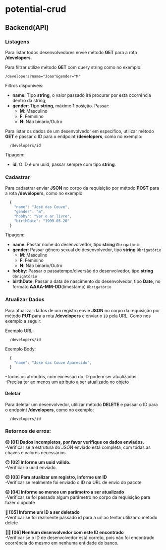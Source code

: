 ﻿# potential-crud


## Backend(API)

### Listagens
Para listar todos desenvolvedores envie método **GET** para a rota **/developers**.

Para filtrar utilize método **GET** com query string como no exemplo:  
```
/developers?name="Joao"&gender="M"
```
Filtros disponíveis:  
* **name**: Tipo **string**, o valor passado irá procurar por esta ocorrência dentro da string;
* **gender**: Tipo **string**, máximo 1 posição. Passar:  
   * **M**: Masculino  
   * **F**: Feminino  
   * **N**: Não binário/Outro

Para listar os dados de um desenvolvedor em específico, utilizar método **GET** e passar o ID para o endpoint **/developers**, como no exemplo:
```
  /developers/id
```
Tipagem:  
* **id**: O ID é um uuid, passar sempre com tipo **string**.

### Cadastrar
Para cadastrar enviar **JSON** no corpo da requisição por método **POST** para a rota **/developers**, como no exemplo:
```javascript
  {
    "name": "José das Couve",
    "gender": "m",
    "hobby": "Ver o ar livre",
    "birthDate": "1999-05-20"
  }
```
Tipagem:  
* **name**: Passar nome do desenvolvedor, tipo **string** `Obrigatório`  
* **gender**: Passar gênero sexual do desenvolvedor, tipo **string** `Obrigatório`  
  * **M**: Masculino  
  * **F**: Feminino  
  * **N**: Não binário/Outro  
* **hobby**: Passar o passatempo/diversão do desenvolvedor, tipo **string** `Obrigatório`  
* **birthDate**: Passar a data de nascimento do desenvolvedor, tipo **Date**, no formato **AAAA-MM-DD**(timestamp) `Obrigatório`  

### Atualizar Dados
Para atualizar dados de um registro envie **JSON** no corpo da requisição por método **PUT** para a rota **/developers**
e enviar o `ID` pela URL. Como nos exemplo a seguir:  

Exemplo URL:
```
  /developers/id
```

Exemplo Body:
```javascript
  {
    "name": "José das Couve Aparecido",
  }
```
-Todos os atributos, com excessão do ID podem ser atualizados  
-Precisa ter ao menos um atributo a ser atualizado no objeto

#### Deletar
Para deletar um desenvolvedor, utilizar método **DELETE** e passar o ID para o endpoint **/developers**, como no exemplo:  
```
  /developers/id
```

### Retornos de erros:
 
 **😐 [01] Dados incompletos, por favor verifique os dados enviados.**  
  -Verificar se a estrutura do JSON enviado está completa, com todas as chaves e valores necessários.

 **😐 [02] Informe um uuid válido.**  
  -Verificar o uuid enviado.

 **😐 [03] Para atualizar um registro, informe um ID**  
  -Verificar se realmente foi enviado o ID na URL de envio do pacote

 **😐 [04] Informe ao menos um parâmetro a ser atualizado**  
  -Verificar se foi passado algum parâmetro no corpo da requisição para fazer o update  

 **🤔 [05] Informe um ID a ser deletado**  
  -Verificar se foi realmente passado id para a url ao tentar utilizar o método delete

 **🕵️‍♂️ [06] Nenhum desenvolvedor com este ID encontrado**  
  -Verificar se o ID de desenvolvedor está correto, pois não foi encontrado ocorrência do mesmo em nenhuma entidade do banco.
